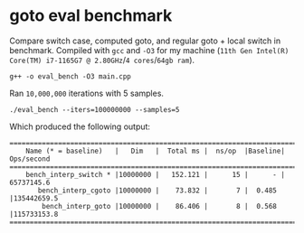# goto eval benchmark

Compare switch case, computed goto, and regular goto + local switch
in benchmark. Compiled with `gcc` and `-O3` for my machine
(`11th Gen Intel(R) Core(TM) i7-1165G7 @ 2.80GHz`/`4 cores`/`64gb ram`).

```
g++ -o eval_bench -O3 main.cpp
```
Ran `10,000,000` iterations with 5 samples.
```
./eval_bench --iters=100000000 --samples=5
```
Which produced the following output:
```
===============================================================================
    Name (* = baseline)   |   Dim   |  Total ms |  ns/op  |Baseline| Ops/second
===============================================================================
    bench_interp_switch * |10000000 |   152.121 |      15 |      - | 65737145.6
       bench_interp_cgoto |10000000 |    73.832 |       7 |  0.485 |135442659.5
        bench_interp_goto |10000000 |    86.406 |       8 |  0.568 |115733153.8
===============================================================================
```
